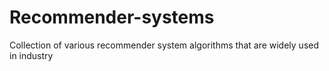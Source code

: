 # Recommender-systems
Collection of various recommender system algorithms that are widely used in industry
